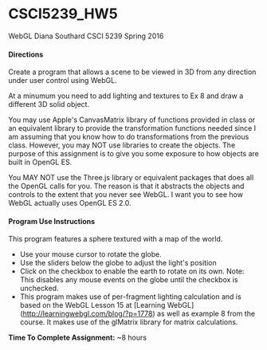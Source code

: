 # CSCI5239_HW5
WebGL
Diana Southard
CSCI 5239 Spring 2016

#### Directions

Create a program that allows a scene to be viewed in 3D from any direction
under user control using WebGL.

At a minumum you need to add lighting and textures to Ex 8 and draw a different
3D solid object.

You may use Apple's CanvasMatrix library of functions provided in class or an
equivalent library to provide the transformation functions needed since I am
assuming that you know how to do transformations from the previous class.
However, you may NOT use libraries to create the objects.  The purpose of this
assignment is to give you some exposure to how objects are built in OpenGL ES.

You MAY NOT use the Three.js library or equivalent packages that does all the
OpenGL calls for you.  The reason is that it abstracts the objects and controls
to the extent that you never see WebGL.  I want you to see how WebGL actually
uses OpenGL ES 2.0.


#### Program Use Instructions
This program features a sphere textured with a map of the world.
* Use your mouse cursor to rotate the globe.
* Use the sliders below the globe to adjust the light's position
* Click on the checkbox to enable the earth to rotate on its own. Note: This disables any mouse events on the globe until the checkbox is unchecked.
* This program makes use of per-fragment lighting calculation and is based on the WebGL Lesson 15 at [Learning WebGL] (http://learningwebgl.com/blog/?p=1778) as well as example 8 from the course. It makes use of the glMatrix library for matrix calculations.


**Time To Complete Assignment:** ~8 hours
